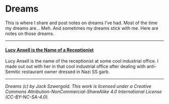 # Dreams

This is where I share and post notes on dreams I’ve had. Most of the time my dreams are… Meh. And sometimes my dreams stick with me. Here are notes on those dreams.

***

#### [Lucy Ansell is the Name of a Receptionist](Lucy%20Ansell%20is%20the%20Name%20of%20a%20Receptionist)
Lucy Ansell is the name of the receptionist at some cool industrial office. I made out out with her in that cool industrial office after dealing with anti-Semitic restaurant owner dressed in Nazi SS garb.


***

*Dreams (c) by Jack Szwergold. This work is licensed under a Creative Commons Attribution-NonCommercial-ShareAlike 4.0 International License (CC-BY-NC-SA-4.0).*